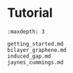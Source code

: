 # Tutorial

```{toctree}
:maxdepth: 3

getting_started.md
bilayer_graphene.md
induced_gap.md
jaynes_cummings.md
```
